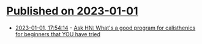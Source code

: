 # [Published on 2023-01-01](index.md)

* [2023-01-01, 17:54:14](https://news.ycombinator.com/item?id=34208729) - [Ask HN: What's a good program for calisthenics for beginners that YOU have tried](https://news.ycombinator.com/item?id=34208729)
